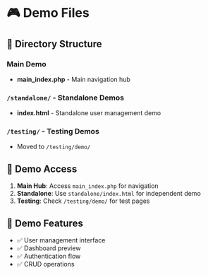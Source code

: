 # 🎮 Demo Files

## 📁 Directory Structure

### Main Demo
- **main_index.php** - Main navigation hub

### `/standalone/` - Standalone Demos
- **index.html** - Standalone user management demo

### `/testing/` - Testing Demos
- Moved to `/testing/demo/`

## 🚀 Demo Access
1. **Main Hub**: Access `main_index.php` for navigation
2. **Standalone**: Use `standalone/index.html` for independent demo
3. **Testing**: Check `/testing/demo/` for test pages

## 📝 Demo Features
- ✅ User management interface
- ✅ Dashboard preview
- ✅ Authentication flow
- ✅ CRUD operations